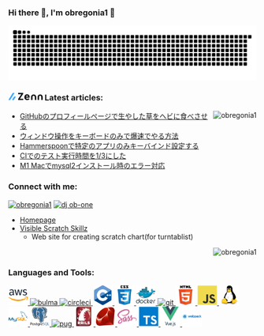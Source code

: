 ### Hi there 👋, I'm obregonia1 🌵


<div>

![github-contribution-grid-snake](https://raw.githubusercontent.com/obregonia1/obregonia1/master/img/snake.svg) 

### <img src="./img/zenn.svg" width="70px"> Latest articles:
<img align="right" src="https://github-readme-stats.vercel.app/api/top-langs?username=obregonia1&show_icons=true&theme=tokyonight&layout=compact&locale=en&langs_count=10" alt="obregonia1" />


<!-- BLOG-POST-LIST:START -->
- [GitHubのプロフィールページで生やした草をヘビに食べさせる](https://zenn.dev/obregonia1/articles/3ba381c1938a46)
- [ウィンドウ操作をキーボードのみで爆速でやる方法](https://zenn.dev/obregonia1/articles/430f75871706e6)
- [Hammerspoonで特定のアプリのみキーバインド設定する](https://zenn.dev/obregonia1/articles/f03c677eec372d)
- [CIでのテスト実行時間を1/3にした](https://zenn.dev/obregonia1/articles/47c528f6e526f9)
- [M1 Macでmysql2インストール時のエラー対応](https://zenn.dev/obregonia1/articles/2a804d3a3ecb17)
<!-- BLOG-POST-LIST:END -->

</div>

### Connect with me:

<a href="https://twitter.com/obregonia1" target="blank"><img align="center" src="https://raw.githubusercontent.com/rahuldkjain/github-profile-readme-generator/master/src/images/icons/Social/twitter.svg" alt="obregonia1" height="30" width="40" /></a>
<a href="https://www.youtube.com/channel/UCGGFmBkidegnCP7q-FhfbAw" target="blank"><img align="center" src="https://raw.githubusercontent.com/rahuldkjain/github-profile-readme-generator/master/src/images/icons/Social/youtube.svg" alt="dj ob-one" height="30" width="40" /></a>
- <a href="https://www.obregonia1.com/">Homepage</a>
- [Visible Scratch Skillz](https://visible-scratch-skillz.net/)
  - Web site for creating scratch chart(for turntablist)
  


<p>&nbsp;<img align="right" src="https://github-readme-stats.vercel.app/api?username=obregonia1&show_icons=true&count_private=true&theme=tokyonight&custom_title=obregonia1's%20GitHub%20Stats&locale=en" alt="obregonia1" />
</p>


### Languages and Tools:
<p align="left"> <a href="https://aws.amazon.com" target="_blank" rel="noreferrer"> <img src="https://raw.githubusercontent.com/devicons/devicon/master/icons/amazonwebservices/amazonwebservices-original-wordmark.svg" alt="aws" width="40" height="40"/> </a> <a href="https://bulma.io/" target="_blank" rel="noreferrer"> <img src="https://raw.githubusercontent.com/gilbarbara/logos/804dc257b59e144eaca5bc6ffd16949752c6f789/logos/bulma.svg" alt="bulma" width="40" height="40"/> </a> <a href="https://circleci.com" target="_blank" rel="noreferrer"> <img src="https://www.vectorlogo.zone/logos/circleci/circleci-icon.svg" alt="circleci" width="40" height="40"/> </a> <a href="https://www.w3schools.com/cpp/" target="_blank" rel="noreferrer"> <img src="https://raw.githubusercontent.com/devicons/devicon/master/icons/cplusplus/cplusplus-original.svg" alt="cplusplus" width="40" height="40"/> </a> <a href="https://www.w3schools.com/css/" target="_blank" rel="noreferrer"> <img src="https://raw.githubusercontent.com/devicons/devicon/master/icons/css3/css3-original-wordmark.svg" alt="css3" width="40" height="40"/> </a> <a href="https://www.docker.com/" target="_blank" rel="noreferrer"> <img src="https://raw.githubusercontent.com/devicons/devicon/master/icons/docker/docker-original-wordmark.svg" alt="docker" width="40" height="40"/> </a> <a href="https://git-scm.com/" target="_blank" rel="noreferrer"> <img src="https://www.vectorlogo.zone/logos/git-scm/git-scm-icon.svg" alt="git" width="40" height="40"/> </a> <a href="https://www.w3.org/html/" target="_blank" rel="noreferrer"> <img src="https://raw.githubusercontent.com/devicons/devicon/master/icons/html5/html5-original-wordmark.svg" alt="html5" width="40" height="40"/> </a> <a href="https://developer.mozilla.org/en-US/docs/Web/JavaScript" target="_blank" rel="noreferrer"> <img src="https://raw.githubusercontent.com/devicons/devicon/master/icons/javascript/javascript-original.svg" alt="javascript" width="40" height="40"/> </a> <a href="https://www.linux.org/" target="_blank" rel="noreferrer"> <img src="https://raw.githubusercontent.com/devicons/devicon/master/icons/linux/linux-original.svg" alt="linux" width="40" height="40"/> </a> <a href="https://www.mysql.com/" target="_blank" rel="noreferrer"> <img src="https://raw.githubusercontent.com/devicons/devicon/master/icons/mysql/mysql-original-wordmark.svg" alt="mysql" width="40" height="40"/> </a> <a href="https://www.postgresql.org" target="_blank" rel="noreferrer"> <img src="https://raw.githubusercontent.com/devicons/devicon/master/icons/postgresql/postgresql-original-wordmark.svg" alt="postgresql" width="40" height="40"/> </a> <a href="https://pugjs.org" target="_blank" rel="noreferrer"> <img src="https://cdn.worldvectorlogo.com/logos/pug.svg" alt="pug" width="40" height="40"/> </a> <a href="https://rubyonrails.org" target="_blank" rel="noreferrer"> <img src="https://raw.githubusercontent.com/devicons/devicon/master/icons/rails/rails-original-wordmark.svg" alt="rails" width="40" height="40"/> </a> <a href="https://www.ruby-lang.org/en/" target="_blank" rel="noreferrer"> <img src="https://raw.githubusercontent.com/devicons/devicon/master/icons/ruby/ruby-original.svg" alt="ruby" width="40" height="40"/> </a> <a href="https://sass-lang.com" target="_blank" rel="noreferrer"> <img src="https://raw.githubusercontent.com/devicons/devicon/master/icons/sass/sass-original.svg" alt="sass" width="40" height="40"/> </a> <a href="https://www.typescriptlang.org/" target="_blank" rel="noreferrer"> <img src="https://raw.githubusercontent.com/devicons/devicon/master/icons/typescript/typescript-original.svg" alt="typescript" width="40" height="40"/> </a> <a href="https://vuejs.org/" target="_blank" rel="noreferrer"> <img src="https://raw.githubusercontent.com/devicons/devicon/master/icons/vuejs/vuejs-original-wordmark.svg" alt="vuejs" width="40" height="40"/> </a> <a href="https://webpack.js.org" target="_blank" rel="noreferrer"> <img src="https://raw.githubusercontent.com/devicons/devicon/d00d0969292a6569d45b06d3f350f463a0107b0d/icons/webpack/webpack-original-wordmark.svg" alt="webpack" width="40" height="40"/> </a> </p>

